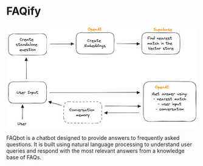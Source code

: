 # FAQify

![](./public/images/flow.excalidraw.png)

FAQbot is a chatbot designed to provide answers to frequently asked questions. It is built using natural language processing to understand user queries and respond with the most relevant answers from a knowledge base of FAQs.
